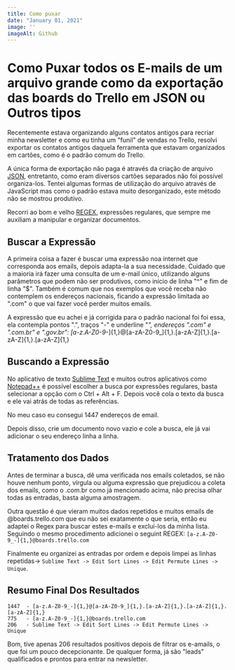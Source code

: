```yaml
---
title: Como puxar
date: "January 01, 2021"
image: ''
imageAlt: Github
---
```


# Como Puxar todos os E-mails de um arquivo grande como da exportação das boards do Trello em JSON ou Outros tipos

Recentemente estava organizando alguns contatos antigos para recriar minha newsletter e como eu tinha um "funil" de vendas no Trello, resolvi exportar os contatos antigos daquela ferramenta que estavam organizados em cartões, como é o padrão comum do Trello.

A única forma de exportação não paga é através da criação de arquivo [JSON](link), entretanto, como eram diversos cartões separados não foi possível organiza-los. Tentei algumas formas de utilização do arquivo através de JavaScript mas como o padrão estava muito desorganizado, este método não se mostrou produtivo.

Recorri ao bom e velho [REGEX](link), expressões regulares, que sempre me auxiliam a manipular e organizar documentos.

## Buscar a Expressão

A primeira coisa a fazer é buscar uma expressão noa internet que corresponda aos emails, depois adapta-la a sua necessidade. Cuidado que a maioria irá fazer uma consulta de um e-mail único, utilizando alguns parâmetros que podem não ser produtivos, como início de linha "^" e fim de linha "$". Também é comum que nos exemplos que você receba não contemplem os endereços nacionais, ficando a expressão limitada ao ".com" o que vai fazer você perder muitos emails.

A expressão que eu achei e já corrigida para o padrão nacional foi foi essa, ela contempla pontos ".", traços "-" e underline "_", endereços ".com" e ".com.br" e ".gov.br": [a-z.A-Z0-9_-]{1,}@[a-zA-Z0-9_]{1,}.[a-zA-Z]{1,}.[a-zA-Z]{1,}.[a-zA-Z]{1,}

## Buscando a Expressão

No aplicativo de texto [Sublime Text](link) e muitos outros aplicativos como [Notepad++](..) é possível escolher a busca por expressões regulares, basta selecionar a opção com o Ctrl + Alt + F. Depois você cola o texto da busca e ele vai atrás de todas as referências.

No meu caso eu consegui 1447 endereços de email.

Depois disso, crie um documento novo vazio e cole a busca, ele já vai adicionar o seu endereço linha a linha.

## Tratamento dos Dados

Antes de terminar a busca, dê uma verificada nos emails coletados, se não houve nenhum ponto, vírgula ou alguma expressão que prejudicou a coleta dos emails, como o .com.br como já mencionado acima, não precisa olhar todas as entradas, basta alguma amostragem.

Outra questão é que vieram muitos dados repetidos e muitos emails de @boards.trello.com que eu não sei exatamente o que seria, então eu adaptei o Regex para buscar estes e-mails e excluí-los da minha lista. Seguindo o mesmo procedimento adicionei o seguint REGEX: ```[a-z.A-Z0-9_-]{1,}@boards.trello.com```

Finalmente eu organizei as entradas por ordem e depois limpei as linhas repetidas-> ```Sublime Text -> Edit Sort Lines -> Edit Permute Lines -> Unique```.


## Resumo Final Dos Resultados

```regex
1447  - [a-z.A-Z0-9_-]{1,}@[a-zA-Z0-9_]{1,}.[a-zA-Z]{1,}.[a-zA-Z]{1,}.[a-zA-Z]{1,}
775   - [a-z.A-Z0-9_-]{1,}@boards.trello.com
206   - Sublime Text -> Edit Sort Lines -> Edit Permute Lines -> Unique
```

Bom, tive apenas 206 resultados positivos depois de filtrar os e-amails, o que foi um pouco decepcionante. De qualquer forma, já são "leads" qualificados e prontos para entrar na newsletter.
